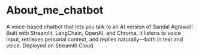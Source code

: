# About_me_chatbot
 A voice-based chatbot that lets you talk to an AI version of Sandal Agrawal! Built with Streamlit, LangChain, OpenAI, and Chroma, it listens to voice input, retrieves personal context, and replies naturally—both in text and voice. Deployed on Streamlit Cloud.
